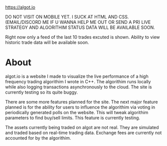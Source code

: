 https://algot.io

DO NOT VISIT ON MOBILE YET.
I SUCK AT HTML AND CSS. (EMAIL/DISCORD ME IF U WANNA HELP ME OUT OR SEND A PR)
LIVE STRATEGY AND ALGORITHIM STATUS DATA WILL BE AVAILABLE SOON.

Right now only a feed of the last 10 trades excuted is shown. Ability to view historic trade data will be available soon.


# About
algot.io is a website I made to visualize the live performance of a high frequency trading algorithim I wrote in C++. The algorithim runs locally while also logging transactions asynchronously to the cloud. The site is currently testing so its quite buggy.

There are some more features planned for the site. The next major feature planned is for the ability for users to influence the algorithim via voting in periodically generated polls on the website. This will tweak algorithim parameters to find buy/sell limits. This feature is currently testing.

The assets currently being traded on algot are not real. They are simulated and traded based on real-time trading data. Exchange fees are currently not accounted for by the algorithim. 
